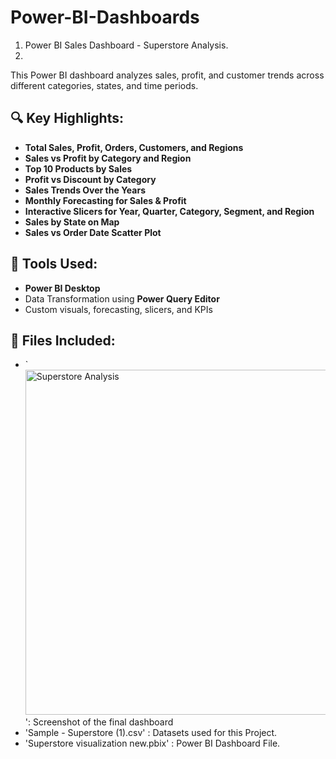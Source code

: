 # Power-BI-Dashboards

1. Power BI Sales Dashboard - Superstore Analysis.
2. 
This Power BI dashboard analyzes sales, profit, and customer trends across different categories, states, and time periods.

## 🔍 Key Highlights:
- **Total Sales, Profit, Orders, Customers, and Regions**
- **Sales vs Profit by Category and Region**
- **Top 10 Products by Sales**
- **Profit vs Discount by Category**
- **Sales Trends Over the Years**
- **Monthly Forecasting for Sales & Profit**
- **Interactive Slicers for Year, Quarter, Category, Segment, and Region**
- **Sales by State on Map**
- **Sales vs Order Date Scatter Plot**

## 📌 Tools Used:
- **Power BI Desktop**
- Data Transformation using **Power Query Editor**
- Custom visuals, forecasting, slicers, and KPIs

## 📁 Files Included:
- `<img width="958" height="552" alt="Superstore Analysis" src="https://github.com/user-attachments/assets/cbbd6ec6-1ad6-4169-b8ba-bd1e33fce183" />': Screenshot of the final dashboard
- 'Sample - Superstore (1).csv' : Datasets used for this Project.
- 'Superstore visualization new.pbix' : Power BI Dashboard File.
